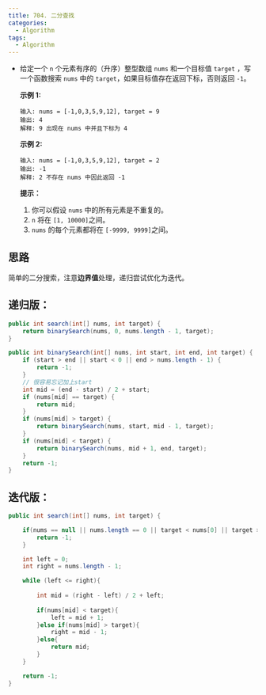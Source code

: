 ```yaml
---
title: 704. 二分查找
categories:
  - Algorithm
tags:
  - Algorithm
---
```


- 给定一个 `n` 个元素有序的（升序）整型数组 `nums` 和一个目标值 `target` ，写一个函数搜索 `nums` 中的 `target`，如果目标值存在返回下标，否则返回 `-1`。


  **示例 1:**

  ```
  输入: nums = [-1,0,3,5,9,12], target = 9
  输出: 4
  解释: 9 出现在 nums 中并且下标为 4
  ```

  **示例 2:**

  ```
  输入: nums = [-1,0,3,5,9,12], target = 2
  输出: -1
  解释: 2 不存在 nums 中因此返回 -1
  ```

  **提示：**

  1. 你可以假设 `nums` 中的所有元素是不重复的。
  2. `n` 将在 `[1, 10000]`之间。
  3. `nums` 的每个元素都将在 `[-9999, 9999]`之间。

## 思路

简单的二分搜索，注意**边界值**处理，递归尝试优化为迭代。

## 递归版：

```java
public int search(int[] nums, int target) {
    return binarySearch(nums, 0, nums.length - 1, target);
}

public int binarySearch(int[] nums, int start, int end, int target) {
    if (start > end || start < 0 || end > nums.length - 1) {
        return -1;
    }
    // 很容易忘记加上start
    int mid = (end - start) / 2 + start;
    if (nums[mid] == target) {
        return mid;
    }
    if (nums[mid] > target) {
        return binarySearch(nums, start, mid - 1, target);
    }
    if (nums[mid] < target) {
        return binarySearch(nums, mid + 1, end, target);
    }
    return -1;
}
```

## 迭代版：

```java
public int search(int[] nums, int target) {

    if(nums == null || nums.length == 0 || target < nums[0] || target > nums[nums.length - 1]){
        return -1;
    }

    int left = 0;
    int right = nums.length - 1;

    while (left <= right){
        
        int mid = (right - left) / 2 + left;
        
        if(nums[mid] < target){
            left = mid + 1;           
        }else if(nums[mid] > target){
            right = mid - 1;
        }else{
            return mid;
        }
    }

    return -1;
}
```

